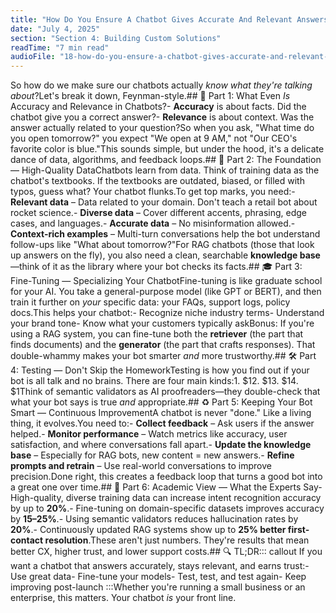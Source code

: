 ```yaml
---
title: "How Do You Ensure A Chatbot Gives Accurate And Relevant Answers?"
date: "July 4, 2025"
section: "Section 4: Building Custom Solutions"
readTime: "7 min read"
audioFile: "18-how-do-you-ensure-a-chatbot-gives-accurate-and-relevant-answers.wav"
---
```


So how do we make sure our chatbots actually *know what they're talking about*?Let's break it down, Feynman-style.## 🧐 Part 1: What Even *Is* Accuracy and Relevance in Chatbots?- **Accuracy** is about facts. Did the chatbot give you a correct answer?- **Relevance** is about context. Was the answer actually related to your question?So when you ask, "What time do you open tomorrow?" you expect "We open at 9 AM," not "Our CEO's favorite color is blue."This sounds simple, but under the hood, it's a delicate dance of data, algorithms, and feedback loops.## 🏡 Part 2: The Foundation — High-Quality DataChatbots learn from data. Think of training data as the chatbot's textbooks. If the textbooks are outdated, biased, or filled with typos, guess what? Your chatbot flunks.To get top marks, you need:- **Relevant data** – Data related to your domain. Don't teach a retail bot about rocket science.- **Diverse data** – Cover different accents, phrasing, edge cases, and languages.- **Accurate data** – No misinformation allowed.- **Context-rich examples** – Multi-turn conversations help the bot understand follow-ups like "What about tomorrow?"For RAG chatbots (those that look up answers on the fly), you also need a clean, searchable **knowledge base**—think of it as the library where your bot checks its facts.## 🎓 Part 3: Fine-Tuning — Specializing Your ChatbotFine-tuning is like graduate school for your AI. You take a general-purpose model (like GPT or BERT), and then train it further on *your* specific data: your FAQs, support logs, policy docs.This helps your chatbot:- Recognize niche industry terms- Understand your brand tone- Know what your customers typically askBonus: If you're using a RAG system, you can fine-tune both the **retriever** (the part that finds documents) and the **generator** (the part that crafts responses). That double-whammy makes your bot smarter *and* more trustworthy.## 🛠️ Part 4: Testing — Don't Skip the HomeworkTesting is how you find out if your bot is all talk and no brains. There are four main kinds:1. $12. $13. $14. $1Think of semantic validators as AI proofreaders—they double-check that what your bot says is true *and* appropriate.## ♻️ Part 5: Keeping Your Bot Smart — Continuous ImprovementA chatbot is never "done." Like a living thing, it evolves.You need to:- **Collect feedback** – Ask users if the answer helped.- **Monitor performance** – Watch metrics like accuracy, user satisfaction, and where conversations fall apart.- **Update the knowledge base** – Especially for RAG bots, new content = new answers.- **Refine prompts and retrain** – Use real-world conversations to improve precision.Done right, this creates a feedback loop that turns a good bot into a great one over time.## 🤖 Part 6: Academic View — What the Experts Say- High-quality, diverse training data can increase intent recognition accuracy by up to **20%**.- Fine-tuning on domain-specific datasets improves accuracy by **15–25%**.- Using semantic validators reduces hallucination rates by **20%**.- Continuously updated RAG systems show up to **25% better first-contact resolution**.These aren't just numbers. They're results that mean better CX, higher trust, and lower support costs.## 🔍 TL;DR::: callout
If you want a chatbot that answers accurately, stays relevant, and earns trust:- Use great data- Fine-tune your models- Test, test, and test again- Keep improving post-launch
:::Whether you're running a small business or an enterprise, this matters. Your chatbot *is* your front line.
